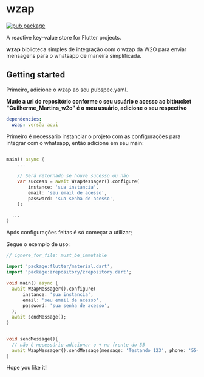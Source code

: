 # wzap

[![pub package](https://img.shields.io/pub/v/wzap.svg)](https://pub.dartlang.org/packages/wzap)

A reactive key-value store for Flutter projects.

**wzap** biblioteca simples de integração com o wzap da W2O para enviar mensagens para o whatsapp de maneira simplificada.

## Getting started
Primeiro, adicione o wzap ao seu pubspec.yaml.


**Mude a url do repositório conforme o seu usuário e acesso ao bitbucket "Guilherme_Martins_w2o" é o meu usuário, adicione o seu respectivo**
```yaml
dependencies:
  wzap: versão aqui
```


Primeiro é necessario instanciar o projeto com as configurações para integrar com o whatsapp, então adicione em seu main:



```dart

main() async {
    ...

    // Será retornado se houve sucesso ou não
    var success = await WzapMessager().configure(
        instance: 'sua instancia',
        email: 'seu email de acesso',
        password: 'sua senha de acesso',
    );

  ...
}
```

Após configurações feitas é só começar a utilizar;

Segue o exemplo de uso:

```dart
// ignore_for_file: must_be_immutable

import 'package:flutter/material.dart';
import 'package:zrepository/zrepository.dart';

void main() async {
  await WzapMessager().configure(
      instance: 'sua instancia',
      email: 'seu email de acesso',
      password: 'sua senha de acesso',
  );
  await sendMessage();
}


void sendMessage(){
  // não é necessário adicionar o + na frente do 55
  await WzapMessager().sendMessage(message: 'Testando 123', phone: '5547999999999');
}
```

Hope you like it!
